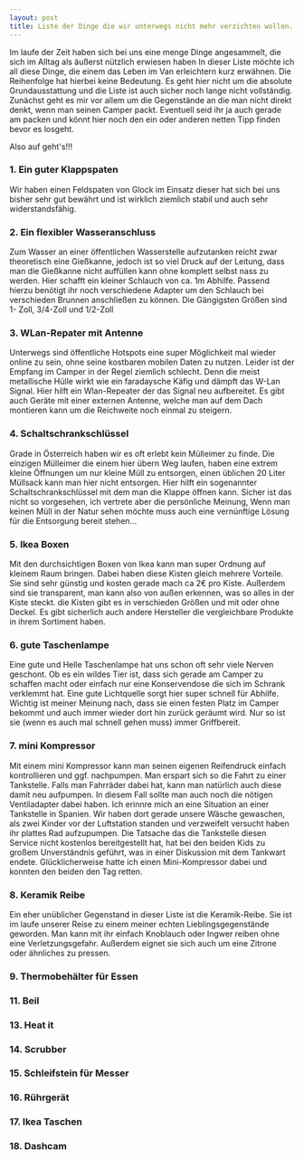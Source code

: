 ```yaml
---
layout: post
title: Liste der Dinge die wir unterwegs nicht mehr verzichten wollen...
---
```


Im laufe der Zeit haben sich bei uns eine menge Dinge angesammelt, die sich im Alltag als äußerst nützlich erwiesen haben
In dieser Liste möchte ich all diese Dinge, die einem das Leben im Van erleichtern kurz erwähnen. Die Reihenfolge hat hierbei keine Bedeutung.
Es geht hier nicht um die absolute Grundausstattung und die Liste ist auch sicher noch lange nicht vollständig.
Zunächst geht es mir vor allem um die Gegenstände an die man nicht direkt denkt, wenn man seinen Camper packt.
Eventuell seid ihr ja auch gerade am packen und könnt hier noch den ein oder anderen netten Tipp finden bevor es losgeht.

Also auf geht's!!!

### 1. Ein guter Klappspaten

  Wir haben einen Feldspaten von Glock im Einsatz dieser hat sich bei uns bisher sehr gut bewährt und ist wirklich ziemlich stabil und auch sehr widerstandsfähig.

### 2. Ein flexibler Wasseranschluss

  Zum Wasser an einer öffentlichen Wasserstelle aufzutanken reicht zwar theoretisch eine Gießkanne, jedoch ist so viel Druck auf der Leitung, dass man die Gießkanne nicht auffüllen kann ohne komplett selbst nass zu werden. Hier schafft ein kleiner Schlauch von ca. 1m Abhilfe. Passend hierzu benötigt ihr noch verschiedene Adapter um den Schlauch bei verschieden Brunnen anschließen zu können. Die Gängigsten Größen sind 1- Zoll, 3/4-Zoll und 1/2-Zoll

### 3. WLan-Repater mit Antenne

  Unterwegs sind öffentliche Hotspots eine super Möglichkeit mal wieder online zu sein, ohne seine kostbaren mobilen Daten zu nutzen. Leider ist der Empfang im Camper in der Regel ziemlich schlecht. Denn die meist metallische Hülle wirkt wie ein faradaysche Käfig und dämpft das W-Lan Signal. Hier hilft ein Wlan-Repeater der das Signal neu aufbereitet. Es gibt auch Geräte mit einer externen Antenne, welche man auf dem Dach montieren kann um die Reichweite noch einmal zu steigern.

### 4. Schaltschrankschlüssel

  Grade in Österreich haben wir es oft erlebt kein Mülleimer zu finde. Die einzigen Mülleimer die einem hier übern Weg laufen, haben eine extrem kleine Öffnungen um nur kleine Müll zu entsorgen, einen üblichen 20 Liter Müllsack kann man hier nicht entsorgen. Hier hilft ein sogenannter Schaltschrankschlüssel mit dem man die Klappe öffnen kann. Sicher ist das nicht so vorgesehen, ich vertrete aber die persönliche Meinung, Wenn man keinen Müll in der Natur sehen möchte muss auch eine vernünftige Lösung für die Entsorgung bereit stehen...

### 5. Ikea Boxen

  Mit den durchsichtigen Boxen von Ikea kann man super Ordnung auf kleinem Raum bringen. Dabei haben diese Kisten gleich mehrere Vorteile. Sie sind sehr günstig und kosten gerade mach ca 2€ pro Kiste. Außerdem sind sie transparent, man kann also von außen erkennen, was so alles in der Kiste steckt.
  die Kisten gibt es in verschieden Größen und mit oder ohne Deckel. Es gibt sicherlich auch andere Hersteller die vergleichbare Produkte in ihrem Sortiment haben.

### 6. gute Taschenlampe

  Eine gute und Helle Taschenlampe hat uns schon oft sehr viele Nerven geschont. Ob es ein wildes Tier ist, dass sich gerade am Camper zu schaffen macht oder einfach nur eine Konservendose die sich im Schrank verklemmt hat. Eine gute Lichtquelle sorgt hier super schnell für Abhilfe. Wichtig ist  meiner Meinung nach, dass sie einen festen Platz im Camper bekommt und auch immer wieder dort hin zurück geräumt wird. Nur so ist sie (wenn es auch mal schnell gehen muss) immer Griffbereit.


### 7. mini Kompressor
  Mit einem mini Kompressor kann man seinen eigenen Reifendruck einfach kontrollieren und ggf. nachpumpen. Man erspart sich so die Fahrt zu einer Tankstelle. Falls man Fahrräder dabei hat, kann man natürlich auch diese damit neu aufpumpen. In diesem Fall sollte man auch noch die nötigen Ventiladapter dabei haben. Ich erinnre mich an eine Situation an einer Tankstelle in Spanien. Wir haben dort gerade unsere Wäsche gewaschen, als zwei Kinder vor der Luftstation standen und verzweifelt versucht haben ihr plattes Rad aufzupumpen. Die Tatsache das die Tankstelle diesen Service nicht kostenlos bereitgestellt hat, hat bei den beiden Kids zu großem Unverständnis geführt, was in einer Diskussion mit dem Tankwart endete. Glücklicherweise hatte ich einen Mini-Kompressor dabei und konnten den beiden den Tag retten.

### 8. Keramik Reibe
  Ein eher unüblicher Gegenstand in dieser Liste ist die Keramik-Reibe. Sie ist im laufe unserer Reise zu einem meiner echten Lieblingsgegenstände geworden. Man kann mit ihr einfach Knoblauch oder Ingwer reiben ohne eine Verletzungsgefahr. Außerdem eignet sie sich auch um eine Zitrone oder ähnliches zu pressen.

### 9. Thermobehälter für Essen

### 11. Beil
### 13. Heat it
### 14. Scrubber
### 15. Schleifstein für Messer
### 16. Rührgerät
### 17. Ikea Taschen
### 18. Dashcam
